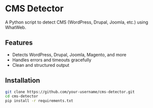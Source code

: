 # CMS Detector 

A Python script to detect CMS (WordPress, Drupal, Joomla, etc.) using WhatWeb.

## Features
- Detects WordPress, Drupal, Joomla, Magento, and more
- Handles errors and timeouts gracefully
- Clean and structured output

## Installation
```bash
git clone https://github.com/your-username/cms-detector.git
cd cms-detector
pip install -r requirements.txt
